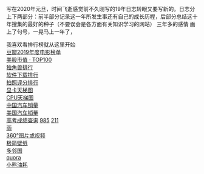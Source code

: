 写在2020年元旦，时间飞逝感觉前不久刚写的19年日志转眼又要写新的。日志分上下两部分：前半部分记录这一年所发生事还有自己的成长历程，后部分总结这十年搜集的最好的种子（不要误会是各方面有关知识学习的网站）
三年多的感情 画上了句号，一晃马上一年了，

我喜欢看排行榜就从这里开始  
[豆瓣2019年度电影榜单](https://movie.douban.com/annual/2019?source=navigation)  
[美股市值 ‧ TOP100](https://tophub.today/n/aqeEaZVe9R)  
[独角兽排行](https://tophub.today/n/qndg1gWoLl)  
[软件下载排行](https://www.qimai.cn/rank/globalrank)  
[拍照评分排行](https://www.dxomark.com/cn/)  
[显卡天梯图](https://www.mydrivers.com/zhuanti/tianti/gpu/index.html)  
[CPU天梯图](https://www.mydrivers.com/zhuanti/tianti/cpu/index.html)  
[中国汽车销量](https://m.gasgoo.com/qcxl)  
[美国汽车销量](https://www.marklines.com/cn/statistics/flash_sales/salesfig_usa_2019)  
[高考成绩查询](http://www.199it.com/gkcf) [985](http://www.eol.cn/e_html/gk/gxmdold/985.shtml) [211](http://www.eol.cn/e_html/gk/gxmdold/211.shtml)  
[雨](https://rainymood.com/)  
[360°图片或视频](https://www.airpano.com)  
[极简壁纸](https://bz.zzzmh.cn)  
[多邻国](http://www.duolingo.cn)  
[quora](https://www.quora.com)  
[小熊油耗](http://www.xiaoxiongyouhao.com)  
